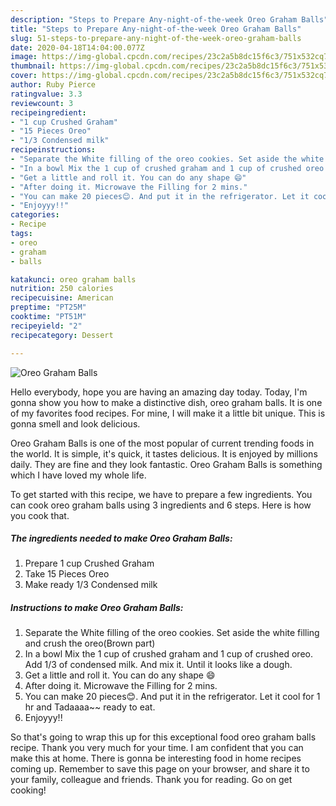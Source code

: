 ```yaml
---
description: "Steps to Prepare Any-night-of-the-week Oreo Graham Balls"
title: "Steps to Prepare Any-night-of-the-week Oreo Graham Balls"
slug: 51-steps-to-prepare-any-night-of-the-week-oreo-graham-balls
date: 2020-04-18T14:04:00.077Z
image: https://img-global.cpcdn.com/recipes/23c2a5b8dc15f6c3/751x532cq70/oreo-graham-balls-recipe-main-photo.jpg
thumbnail: https://img-global.cpcdn.com/recipes/23c2a5b8dc15f6c3/751x532cq70/oreo-graham-balls-recipe-main-photo.jpg
cover: https://img-global.cpcdn.com/recipes/23c2a5b8dc15f6c3/751x532cq70/oreo-graham-balls-recipe-main-photo.jpg
author: Ruby Pierce
ratingvalue: 3.3
reviewcount: 3
recipeingredient:
- "1 cup Crushed Graham"
- "15 Pieces Oreo"
- "1/3 Condensed milk"
recipeinstructions:
- "Separate the White filling of the oreo cookies. Set aside the white filling and crush the oreo(Brown part)"
- "In a bowl Mix the 1 cup of crushed graham and 1 cup of crushed oreo. Add 1/3 of condensed milk. And mix it. Until it looks like a dough."
- "Get a little and roll it. You can do any shape 😄"
- "After doing it. Microwave the Filling for 2 mins."
- "You can make 20 pieces😊. And put it in the refrigerator. Let it cool for 1 hr and Tadaaaa~~ ready to eat."
- "Enjoyyy!!"
categories:
- Recipe
tags:
- oreo
- graham
- balls

katakunci: oreo graham balls 
nutrition: 250 calories
recipecuisine: American
preptime: "PT25M"
cooktime: "PT51M"
recipeyield: "2"
recipecategory: Dessert

---
```



![Oreo Graham Balls](https://img-global.cpcdn.com/recipes/23c2a5b8dc15f6c3/751x532cq70/oreo-graham-balls-recipe-main-photo.jpg)

Hello everybody, hope you are having an amazing day today. Today, I'm gonna show you how to make a distinctive dish, oreo graham balls. It is one of my favorites food recipes. For mine, I will make it a little bit unique. This is gonna smell and look delicious.



Oreo Graham Balls is one of the most popular of current trending foods in the world. It is simple, it's quick, it tastes delicious. It is enjoyed by millions daily. They are fine and they look fantastic. Oreo Graham Balls is something which I have loved my whole life.


To get started with this recipe, we have to prepare a few ingredients. You can cook oreo graham balls using 3 ingredients and 6 steps. Here is how you cook that.

<!--inarticleads1-->

##### The ingredients needed to make Oreo Graham Balls:

1. Prepare 1 cup Crushed Graham
1. Take 15 Pieces Oreo
1. Make ready 1/3 Condensed milk




<!--inarticleads2-->

##### Instructions to make Oreo Graham Balls:

1. Separate the White filling of the oreo cookies. Set aside the white filling and crush the oreo(Brown part)
1. In a bowl Mix the 1 cup of crushed graham and 1 cup of crushed oreo. Add 1/3 of condensed milk. And mix it. Until it looks like a dough.
1. Get a little and roll it. You can do any shape 😄
1. After doing it. Microwave the Filling for 2 mins.
1. You can make 20 pieces😊. And put it in the refrigerator. Let it cool for 1 hr and Tadaaaa~~ ready to eat.
1. Enjoyyy!!




So that's going to wrap this up for this exceptional food oreo graham balls recipe. Thank you very much for your time. I am confident that you can make this at home. There is gonna be interesting food in home recipes coming up. Remember to save this page on your browser, and share it to your family, colleague and friends. Thank you for reading. Go on get cooking!
